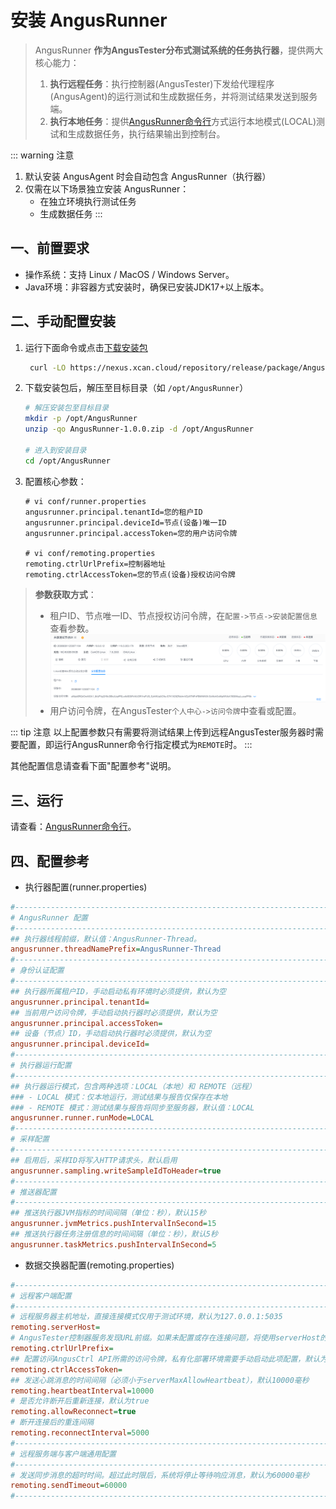# 安装 AngusRunner

> AngusRunner **作为AngusTester分布式测试系统的任务执行器**，提供两大核心能力：
> 1. **执行远程任务**：执行控制器(AngusTester)下发给代理程序(AngusAgent)的运行测试和生成数据任务，并将测试结果发送到服务端。
> 2. **执行本地任务**：提供[AngusRunner命令行](../command/AngusRunner.md)方式运行本地模式(LOCAL)测试和生成数据任务，执行结果输出到控制台。

::: warning 注意
1. 默认安装 AngusAgent 时会自动包含 AngusRunner（执行器）
2. 仅需在以下场景独立安装 AngusRunner：
   - 在独立环境执行测试任务
   - 生成数据任务
:::

## 一、前置要求

- 操作系统：支持 Linux / MacOS / Windows Server。
- Java环境：非容器方式安装时，确保已安装JDK17+以上版本。

## 二、手动配置安装

1. 运行下面命令或点击[下载安装包](https://nexus.xcan.cloud/repository/release/package/AngusRunner-1.0.0.zip)
   ```bash
    curl -LO https://nexus.xcan.cloud/repository/release/package/AngusRunner-1.0.0.zip
   ```
2. 下载安装包后，解压至目标目录（如 `/opt/AngusRunner`）
   ```bash
   # 解压安装包至目标目录
   mkdir -p /opt/AngusRunner
   unzip -qo AngusRunner-1.0.0.zip -d /opt/AngusRunner

   # 进入到安装目录
   cd /opt/AngusRunner
   ```
3. 配置核心参数：
   ```properties
   # vi conf/runner.properties
   angusrunner.principal.tenantId=您的租户ID
   angusrunner.principal.deviceId=节点(设备)唯一ID
   angusrunner.principal.accessToken=您的用户访问令牌
   
   # vi conf/remoting.properties
   remoting.ctrlUrlPrefix=控制器地址
   remoting.ctrlAccessToken=您的节点(设备)授权访问令牌
   ```
> **参数获取方式**：  
> - 租户ID、节点唯一ID、节点授权访问令牌，在`配置->节点->安装配置信息`查看参数。
> ![配置参数示意图](./images/agent-config-parameters.png)
> - 用户访问令牌，在AngusTester`个人中心->访问令牌`中查看或配置。

::: tip 注意
以上配置参数只有需要将测试结果上传到远程AngusTester服务器时需要配置，即运行AngusRunner命令行指定模式为`REMOTE`时。
:::

其他配置信息请查看下面"配置参考"说明。

## 三、运行

请查看：[AngusRunner命令行](../command/AngusRunner.md)。

## 四、配置参考

- 执行器配置(runner.properties)

```ini
#-----------------------------------------------------------------------------------
# AngusRunner 配置
#-----------------------------------------------------------------------------------
## 执行器线程前缀，默认值：AngusRunner-Thread。
angusrunner.threadNamePrefix=AngusRunner-Thread
#-----------------------------------------------------------------------------------
# 身份认证配置
#-----------------------------------------------------------------------------------
## 执行器所属租户ID，手动启动私有环境时必须提供，默认为空
angusrunner.principal.tenantId=
## 当前用户访问令牌，手动启动执行器时必须提供，默认为空
angusrunner.principal.accessToken=
## 设备（节点）ID，手动启动执行器时必须提供，默认为空
angusrunner.principal.deviceId=
#-----------------------------------------------------------------------------------
# 执行器运行配置
#-----------------------------------------------------------------------------------
## 执行器运行模式，包含两种选项：LOCAL（本地）和 REMOTE（远程）
### - LOCAL 模式：仅本地运行，测试结果与报告仅保存在本地
### - REMOTE 模式：测试结果与报告将同步至服务器，默认值：LOCAL
angusrunner.runner.runMode=LOCAL
#-----------------------------------------------------------------------------------
# 采样配置
#-----------------------------------------------------------------------------------
## 启用后，采样ID将写入HTTP请求头，默认启用
angusrunner.sampling.writeSampleIdToHeader=true
#-----------------------------------------------------------------------------------
# 推送器配置
#-----------------------------------------------------------------------------------
## 推送执行器JVM指标的时间间隔（单位：秒），默认15秒
angusrunner.jvmMetrics.pushIntervalInSecond=15
## 推送执行器任务注册信息的时间间隔（单位：秒），默认5秒
angusrunner.taskMetrics.pushIntervalInSecond=5
```

- 数据交换器配置(remoting.properties)

```ini
#-----------------------------------------------------------------------------------
# 远程客户端配置
#-----------------------------------------------------------------------------------
# 远程服务器主机地址，直接连接模式仅用于测试环境，默认为127.0.0.1:5035
remoting.serverHost=
# AngusTester控制器服务发现URL前缀。如果未配置或存在连接问题，将使用serverHost的值作为控制器连接地址
remoting.ctrlUrlPrefix=
## 配置访问AngusCtrl API所需的访问令牌，私有化部署环境需要手动启动此项配置，默认为空
remoting.ctrlAccessToken=
## 发送心跳消息的时间间隔（必须小于serverMaxAllowHeartbeat），默认10000毫秒
remoting.heartbeatInterval=10000
# 是否允许断开后重新连接，默认为true
remoting.allowReconnect=true
# 断开连接后的重连间隔
remoting.reconnectInterval=5000
#-----------------------------------------------------------------------------------
# 远程服务端与客户端通用配置
#-----------------------------------------------------------------------------------
# 发送同步消息的超时时间。超过此时限后，系统将停止等待响应消息，默认为60000毫秒
remoting.sendTimeout=60000
#-----------------------------------------------------------------------------------
```
